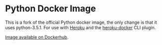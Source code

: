 # Python Docker Image

This is a fork of the official Python docker image, the only change is that it uses python-3.5.1. For use with [Heroku](http://heroku.com) and the
[heroku-docker](https://github.com/heroku/heroku-docker) CLI plugin.

[Image available on Dockerhub](https://hub.docker.com/r/heroku/python/).

